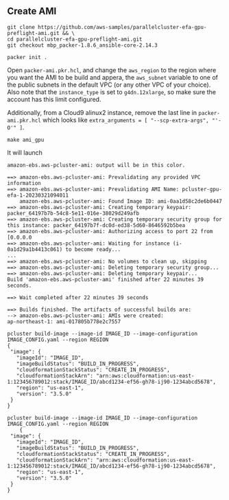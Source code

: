 ## Create AMI

```
git clone https://github.com/aws-samples/parallelcluster-efa-gpu-preflight-ami.git && \
cd parallelcluster-efa-gpu-preflight-ami.git
git checkout mbp_packer-1.8.6_ansible-core-2.14.3
```


```
packer init .
```

Open `packer-ami.pkr.hcl`, and change the `aws_region` to the region where you want the AMI to be build and appera, the `aws_subnet` variable to one of the public subnets in the default VPC (or any other VPC of your choice). Also note that the `instance_type` is set to `g4dn.12xlarge`, so make sure the account has this limit configured.

Additionally, from a Cloud9 alinux2 instance, remove the last line in `packer-ami.pkr.hcl` which looks like `extra_arguments = [ "--scp-extra-args", "'-O'" ]`.

```
make ami_gpu
```

It will launch 

```
amazon-ebs.aws-pcluster-ami: output will be in this color.

==> amazon-ebs.aws-pcluster-ami: Prevalidating any provided VPC information
==> amazon-ebs.aws-pcluster-ami: Prevalidating AMI Name: pcluster-gpu-efa-1-20230321094011
    amazon-ebs.aws-pcluster-ami: Found Image ID: ami-0aa1d58c2de6b0447
==> amazon-ebs.aws-pcluster-ami: Creating temporary keypair: packer_64197b7b-54c8-5e11-016e-38029d249afb
==> amazon-ebs.aws-pcluster-ami: Creating temporary security group for this instance: packer_64197b7f-dc0d-ed38-5d60-8646592b5bea
==> amazon-ebs.aws-pcluster-ami: Authorizing access to port 22 from [0.0.0.0
==> amazon-ebs.aws-pcluster-ami: Waiting for instance (i-0a1d29a1b4413c061) to become ready...
...
==> amazon-ebs.aws-pcluster-ami: No volumes to clean up, skipping
==> amazon-ebs.aws-pcluster-ami: Deleting temporary security group...
==> amazon-ebs.aws-pcluster-ami: Deleting temporary keypair...
Build 'amazon-ebs.aws-pcluster-ami' finished after 22 minutes 39 seconds.

==> Wait completed after 22 minutes 39 seconds

==> Builds finished. The artifacts of successful builds are:
--> amazon-ebs.aws-pcluster-ami: AMIs were created:
ap-northeast-1: ami-017805b778e2c7557
```

```
pcluster build-image --image-id IMAGE_ID --image-configuration IMAGE_CONFIG.yaml --region REGION
{
 "image": {
   "imageId": "IMAGE_ID",
   "imageBuildStatus": "BUILD_IN_PROGRESS",
   "cloudformationStackStatus": "CREATE_IN_PROGRESS",
   "cloudformationStackArn": "arn:aws:cloudformation:us-east-1:123456789012:stack/IMAGE_ID/abcd1234-ef56-gh78-ij90-1234abcd5678",
   "region": "us-east-1",
   "version": "3.5.0"
 }
}
```


```
pcluster build-image --image-id IMAGE_ID --image-configuration IMAGE_CONFIG.yaml --region REGION
    {
 "image": {
   "imageId": "IMAGE_ID",
   "imageBuildStatus": "BUILD_IN_PROGRESS",
   "cloudformationStackStatus": "CREATE_IN_PROGRESS",
   "cloudformationStackArn": "arn:aws:cloudformation:us-east-1:123456789012:stack/IMAGE_ID/abcd1234-ef56-gh78-ij90-1234abcd5678",
   "region": "us-east-1",
   "version": "3.5.0"
 }
}
```
